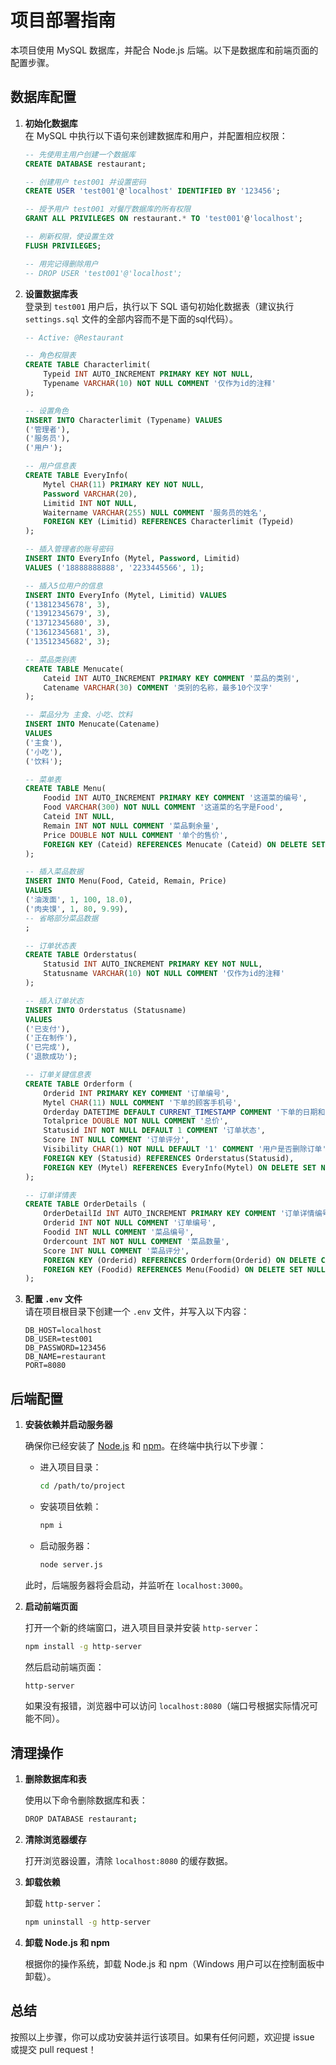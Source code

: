 
# 项目部署指南

本项目使用 MySQL 数据库，并配合 Node.js 后端。以下是数据库和前端页面的配置步骤。

## 数据库配置

1. **初始化数据库**  
   在 MySQL 中执行以下语句来创建数据库和用户，并配置相应权限：

   ```sql
   -- 先使用主用户创建一个数据库
   CREATE DATABASE restaurant;

   -- 创建用户 test001 并设置密码
   CREATE USER 'test001'@'localhost' IDENTIFIED BY '123456';

   -- 授予用户 test001 对餐厅数据库的所有权限
   GRANT ALL PRIVILEGES ON restaurant.* TO 'test001'@'localhost';

   -- 刷新权限，使设置生效
   FLUSH PRIVILEGES;
   
   -- 用完记得删除用户
   -- DROP USER 'test001'@'localhost';
   ```

2. **设置数据库表**  
   登录到 `test001` 用户后，执行以下 SQL 语句初始化数据表（建议执行 `settings.sql` 文件的全部内容而不是下面的sql代码）。

   ```sql
   -- Active: @Restaurant

   -- 角色权限表
   CREATE TABLE Characterlimit(
       Typeid INT AUTO_INCREMENT PRIMARY KEY NOT NULL,
       Typename VARCHAR(10) NOT NULL COMMENT '仅作为id的注释'
   );

   -- 设置角色
   INSERT INTO Characterlimit (Typename) VALUES 
   ('管理者'),
   ('服务员'),
   ('用户');

   -- 用户信息表
   CREATE TABLE EveryInfo(
       Mytel CHAR(11) PRIMARY KEY NOT NULL,
       Password VARCHAR(20),
       Limitid INT NOT NULL,
       Waitername VARCHAR(255) NULL COMMENT '服务员的姓名',
       FOREIGN KEY (Limitid) REFERENCES Characterlimit (Typeid)
   );

   -- 插入管理者的账号密码
   INSERT INTO EveryInfo (Mytel, Password, Limitid) 
   VALUES ('18888888888', '2233445566', 1);

   -- 插入5位用户的信息
   INSERT INTO EveryInfo (Mytel, Limitid) VALUES
   ('13812345678', 3),
   ('13912345679', 3),
   ('13712345680', 3),
   ('13612345681', 3),
   ('13512345682', 3);

   -- 菜品类别表
   CREATE TABLE Menucate(
       Cateid INT AUTO_INCREMENT PRIMARY KEY COMMENT '菜品的类别',
       Catename VARCHAR(30) COMMENT '类别的名称，最多10个汉字'
   );

   -- 菜品分为 主食、小吃、饮料
   INSERT INTO Menucate(Catename)
   VALUES 
   ('主食'),
   ('小吃'),
   ('饮料');

   -- 菜单表
   CREATE TABLE Menu(
       Foodid INT AUTO_INCREMENT PRIMARY KEY COMMENT '这道菜的编号',
       Food VARCHAR(300) NOT NULL COMMENT '这道菜的名字是Food',
       Cateid INT NULL,
       Remain INT NOT NULL COMMENT '菜品剩余量',
       Price DOUBLE NOT NULL COMMENT '单个的售价',
       FOREIGN KEY (Cateid) REFERENCES Menucate (Cateid) ON DELETE SET NULL
   );

   -- 插入菜品数据
   INSERT INTO Menu(Food, Cateid, Remain, Price)
   VALUES
   ('油泼面', 1, 100, 18.0),
   ('肉夹馍', 1, 80, 9.99),
   -- 省略部分菜品数据
   ;

   -- 订单状态表
   CREATE TABLE Orderstatus(
       Statusid INT AUTO_INCREMENT PRIMARY KEY NOT NULL,
       Statusname VARCHAR(10) NOT NULL COMMENT '仅作为id的注释'
   );

   -- 插入订单状态
   INSERT INTO Orderstatus (Statusname)
   VALUES 
   ('已支付'),
   ('正在制作'),
   ('已完成'),
   ('退款成功');

   -- 订单关键信息表
   CREATE TABLE Orderform (
       Orderid INT PRIMARY KEY COMMENT '订单编号',
       Mytel CHAR(11) NULL COMMENT '下单的顾客手机号',
       Orderday DATETIME DEFAULT CURRENT_TIMESTAMP COMMENT '下单的日期和时间，精确到秒', 
       Totalprice DOUBLE NOT NULL COMMENT '总价',
       Statusid INT NOT NULL DEFAULT 1 COMMENT '订单状态',
       Score INT NULL COMMENT '订单评分',
       Visibility CHAR(1) NOT NULL DEFAULT '1' COMMENT '用户是否删除订单',
       FOREIGN KEY (Statusid) REFERENCES Orderstatus(Statusid),
       FOREIGN KEY (Mytel) REFERENCES EveryInfo(Mytel) ON DELETE SET NULL
   );

   -- 订单详情表
   CREATE TABLE OrderDetails (
       OrderDetailId INT AUTO_INCREMENT PRIMARY KEY COMMENT '订单详情编号',
       Orderid INT NOT NULL COMMENT '订单编号',
       Foodid INT NULL COMMENT '菜品编号',
       Ordercount INT NOT NULL COMMENT '菜品数量',
       Score INT NULL COMMENT '菜品评分',
       FOREIGN KEY (Orderid) REFERENCES Orderform(Orderid) ON DELETE CASCADE,
       FOREIGN KEY (Foodid) REFERENCES Menu(Foodid) ON DELETE SET NULL
   );
   ```

3. **配置 `.env` 文件**  
   请在项目根目录下创建一个 `.env` 文件，并写入以下内容：

   ```
   DB_HOST=localhost
   DB_USER=test001
   DB_PASSWORD=123456
   DB_NAME=restaurant
   PORT=8080
   ```

## 后端配置

1. **安装依赖并启动服务器**

   确保你已经安装了 [Node.js](https://nodejs.org/) 和 [npm](https://npmjs.com/)。在终端中执行以下步骤：

   - 进入项目目录：
     ```bash
     cd /path/to/project
     ```

   - 安装项目依赖：
     ```bash
     npm i
     ```

   - 启动服务器：
     ```bash
     node server.js
     ```

   此时，后端服务器将会启动，并监听在 `localhost:3000`。

2. **启动前端页面**

   打开一个新的终端窗口，进入项目目录并安装 `http-server`：

   ```bash
   npm install -g http-server
   ```

   然后启动前端页面：

   ```bash
   http-server
   ```

   如果没有报错，浏览器中可以访问 `localhost:8080`（端口号根据实际情况可能不同）。

## 清理操作

1. **删除数据库和表**

   使用以下命令删除数据库和表：

   ```bash
   DROP DATABASE restaurant;
   ```

2. **清除浏览器缓存**

   打开浏览器设置，清除 `localhost:8080` 的缓存数据。

3. **卸载依赖**

   卸载 `http-server`：

   ```bash
   npm uninstall -g http-server
   ```

4. **卸载 Node.js 和 npm**

   根据你的操作系统，卸载 Node.js 和 npm（Windows 用户可以在控制面板中卸载）。

## 总结

按照以上步骤，你可以成功安装并运行该项目。如果有任何问题，欢迎提 issue 或提交 pull request！
